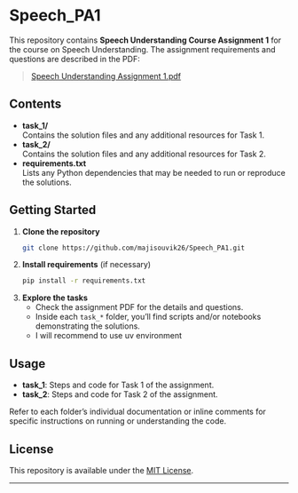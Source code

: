 # Speech\_PA1

This repository contains **Speech Understanding Course Assignment 1** for the course on Speech Understanding. The assignment requirements and questions are described in the PDF:

> [Speech Understanding Assignment 1.pdf](https://github.com/majisouvik26/Speech_PA1/blob/main/Speech%20Programming%20Assignment%201.pdf)

## Contents

- **task_1/**  
  Contains the solution files and any additional resources for Task 1.
- **task_2/**  
  Contains the solution files and any additional resources for Task 2.
- **requirements.txt**  
  Lists any Python dependencies that may be needed to run or reproduce the solutions.

## Getting Started

1. **Clone the repository**  
   ```bash
   git clone https://github.com/majisouvik26/Speech_PA1.git
   ```
2. **Install requirements** (if necessary)  
   ```bash
   pip install -r requirements.txt
   ```
3. **Explore the tasks**  
   - Check the assignment PDF for the details and questions.  
   - Inside each `task_*` folder, you’ll find scripts and/or notebooks demonstrating the solutions.
   - I will recommend to use uv environment

## Usage

- **task_1**: Steps and code for Task 1 of the assignment.  
- **task_2**: Steps and code for Task 2 of the assignment.  

Refer to each folder’s individual documentation or inline comments for specific instructions on running or understanding the code.

## License

This repository is available under the [MIT License](LICENSE). 

---
